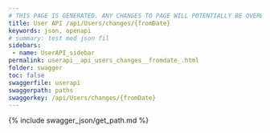 ```yaml
---
# THIS PAGE IS GENERATED. ANY CHANGES TO PAGE WILL POTENTIALLY BE OVERWRITTEN.
title: User API /api/Users/changes/{fromDate}
keywords: json, openapi
# summary: test med json fil
sidebars: 
 - name: UserAPI_sidebar
permalink: userapi__api_users_changes__fromdate_.html
folder: swagger
toc: false
swaggerfile: userapi
swaggerpath: paths
swaggerkey: /api/Users/changes/{fromDate}
---
```

{% include swagger_json/get_path.md %}
